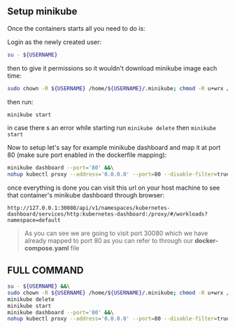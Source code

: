 ## Setup minikube
Once the containers starts all you need to do is:

Login as the newly created user:
```sh
su - ${USERNAME}
```

then to give it permissions so it wouldn't download minikube image each time:
```sh
sudo chown -R ${USERNAME} /home/${USERNAME}/.minikube; chmod -R u+wrx /home/${USERNAME}/.minikube
```
then run:
```sh
minikube start
```

in case there s an error while starting run `minikube delete` then `minikube start`

Now to setup let's say for example minikube dashboard and map it at port 80 (make sure port enabled in the dockerfile mapping):
```sh
minikube dashboard --port='80' &&\
nohup kubectl proxy --address='0.0.0.0' --port=80 --disable-filter=true &
```
once everything is done you can visit this url on your host machine to see that container's minikube dashboard through browser:
```
http://127.0.0.1:30080/api/v1/namespaces/kubernetes-dashboard/services/http:kubernetes-dashboard:/proxy/#/workloads?namespace=default
```
>As you can see we are going to visit port 30080 which we have already mapped to port 80 as you can refer to through our **docker-compose.yaml** file

## FULL COMMAND
```sh
su - ${USERNAME} &&\
sudo chown -R ${USERNAME} /home/${USERNAME}/.minikube; chmod -R u+wrx /home/${USERNAME}/.minikube &&\
minikube delete
minikube start
minikube dashboard --port='80' &&\
nohup kubectl proxy --address='0.0.0.0' --port=80 --disable-filter=true &
```